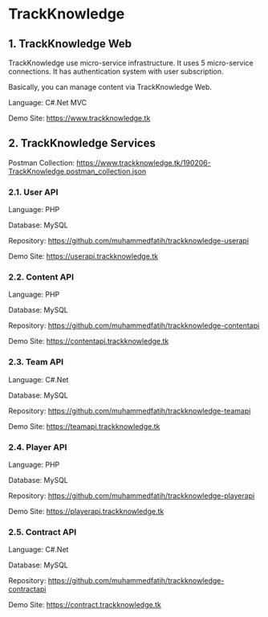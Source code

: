 # TrackKnowledge

## 1. TrackKnowledge Web

TrackKnowledge use micro-service infrastructure. It uses 5 micro-service connections. It has authentication system with user subscription.

Basically, you can manage content via TrackKnowledge Web.

Language: C#.Net MVC

Demo Site: https://www.trackknowledge.tk

## 2. TrackKnowledge Services

Postman Collection: https://www.trackknowledge.tk/190206-TrackKnowledge.postman_collection.json

### 2.1. User API

Language: PHP

Database: MySQL

Repository: https://github.com/muhammedfatih/trackknowledge-userapi

Demo Site: https://userapi.trackknowledge.tk

### 2.2. Content API

Language: PHP

Database: MySQL

Repository: https://github.com/muhammedfatih/trackknowledge-contentapi

Demo Site: https://contentapi.trackknowledge.tk

### 2.3. Team API

Language: C#.Net

Database: MySQL

Repository: https://github.com/muhammedfatih/trackknowledge-teamapi

Demo Site: https://teamapi.trackknowledge.tk

### 2.4. Player API

Language: PHP

Database: MySQL

Repository: https://github.com/muhammedfatih/trackknowledge-playerapi

Demo Site: https://playerapi.trackknowledge.tk

### 2.5. Contract API

Language: C#.Net

Database: MySQL

Repository: https://github.com/muhammedfatih/trackknowledge-contractapi

Demo Site: https://contract.trackknowledge.tk

